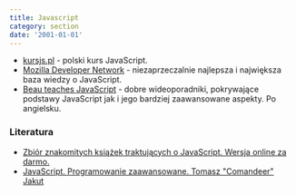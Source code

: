 ```yaml
---
title: Javascript
category: section
date: '2001-01-01'
---
```


*   [kursjs.pl](http://kursjs.pl/) - polski kurs JavaScript.
*   [Mozilla Developer Network](https://developer.mozilla.org/pl/docs/Web/JavaScript) - niezaprzeczalnie najlepsza i największa baza wiedzy o JavaScript.
*   [Beau teaches JavaScript](https://medium.freecodecamp.com/my-giant-javascript-basics-course-is-now-live-on-youtube-and-its-100-free-9020a21bbc27) - dobre wideoporadniki, pokrywające podstawy JavaScript jak i jego bardziej zaawansowane aspekty. Po angielsku.

### Literatura

*   [Zbiór znakomitych książek traktujących o JavaScript. Wersja online za darmo.](http://exploringjs.com/)
*   [JavaScript. Programowanie zaawansowane. Tomasz "Comandeer" Jakut](http://helion.pl/ksiazki/javascript-programowanie-zaawansowane-tomasz-comandeer-jakut,jascpz.htm)
